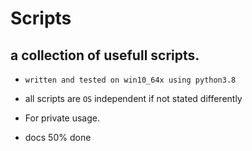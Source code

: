 # Scripts
## a collection of usefull scripts.


- `written and tested on win10_64x using python3.8`<br>

- all scripts are `OS` independent if not stated differently
  <br>
- For private usage.
- docs 50% done
